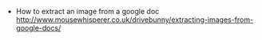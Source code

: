 * How to extract an image from a google doc 
http://www.mousewhisperer.co.uk/drivebunny/extracting-images-from-google-docs/